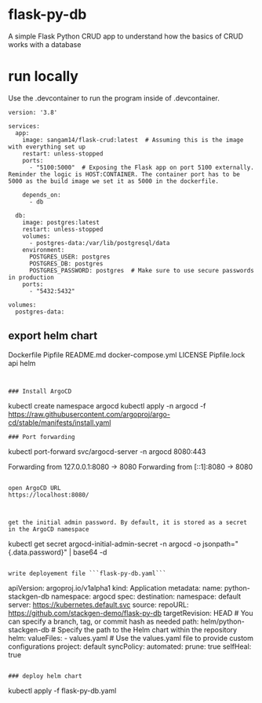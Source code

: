 # flask-py-db
A simple Flask Python CRUD app to understand how the basics of CRUD works with a database



# run locally 

Use the .devcontainer to run the program inside of .devcontainer.

```
version: '3.8'

services:
  app:
    image: sangam14/flask-crud:latest  # Assuming this is the image with everything set up
    restart: unless-stopped
    ports:
      - "5100:5000"  # Exposing the Flask app on port 5100 externally. Reminder the logic is HOST:CONTAINER. The container port has to be 5000 as the build image we set it as 5000 in the dockerfile.

    depends_on:
      - db

  db:
    image: postgres:latest
    restart: unless-stopped
    volumes:
      - postgres-data:/var/lib/postgresql/data
    environment:
      POSTGRES_USER: postgres
      POSTGRES_DB: postgres
      POSTGRES_PASSWORD: postgres  # Make sure to use secure passwords in production
    ports:
      - "5432:5432"

volumes:
  postgres-data:

```
## export helm chart 

Dockerfile         Pipfile            README.md          docker-compose.yml
LICENSE            Pipfile.lock       api                helm


```


### Install ArgoCD 

```
kubectl create namespace argocd
kubectl apply -n argocd -f https://raw.githubusercontent.com/argoproj/argo-cd/stable/manifests/install.yaml

```
### Port forwarding 

```
kubectl port-forward svc/argocd-server -n argocd 8080:443

Forwarding from 127.0.0.1:8080 -> 8080
Forwarding from [::1]:8080 -> 8080

```

open ArgoCD URL 
https://localhost:8080/



get the initial admin password. By default, it is stored as a secret in the ArgoCD namespace

```
kubectl get secret argocd-initial-admin-secret -n argocd -o jsonpath="{.data.password}" | base64 -d
```

write deployement file ```flask-py-db.yaml``` 

```
apiVersion: argoproj.io/v1alpha1
kind: Application
metadata:
  name: python-stackgen-db
  namespace: argocd
spec:
  destination:
    namespace: default
    server: https://kubernetes.default.svc
  source:
    repoURL: https://github.com/stackgen-demo/flask-py-db
    targetRevision: HEAD  # You can specify a branch, tag, or commit hash as needed
    path: helm/python-stackgen-db  # Specify the path to the Helm chart within the repository
    helm:
      valueFiles:
        - values.yaml  # Use the values.yaml file to provide custom configurations
  project: default
  syncPolicy:
    automated:
      prune: true
      selfHeal: true

```

### deploy helm chart 

```
kubectl apply -f flask-py-db.yaml 
```

